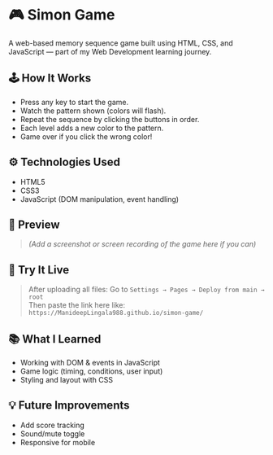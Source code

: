 # 🎮 Simon Game

A web-based memory sequence game built using HTML, CSS, and JavaScript — part of my Web Development learning journey.

## 🕹️ How It Works

- Press any key to start the game.
- Watch the pattern shown (colors will flash).
- Repeat the sequence by clicking the buttons in order.
- Each level adds a new color to the pattern.
- Game over if you click the wrong color!

## ⚙️ Technologies Used

- HTML5
- CSS3
- JavaScript (DOM manipulation, event handling)

## 📸 Preview

> *(Add a screenshot or screen recording of the game here if you can)*

## 🚀 Try It Live

> After uploading all files:
> Go to `Settings → Pages → Deploy from main → root`  
> Then paste the link here like:  
> `https://ManideepLingala988.github.io/simon-game/`

## 📚 What I Learned

- Working with DOM & events in JavaScript
- Game logic (timing, conditions, user input)
- Styling and layout with CSS

## 💡 Future Improvements

- Add score tracking
- Sound/mute toggle
- Responsive for mobile
